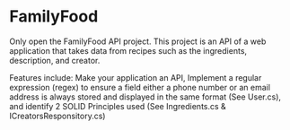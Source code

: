# FamilyFood
Only open the FamilyFood API project. This project is an API of a web application that takes data from recipes such as the ingredients, description, and creator.

Features include:
Make your application an API, Implement a regular expression (regex) to ensure a field either a phone number or an email address is always stored and displayed in the same format (See User.cs), and identify 2 SOLID Principles used (See Ingredients.cs & ICreatorsResponsitory.cs)

